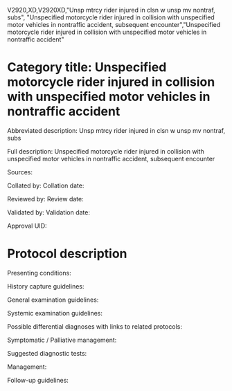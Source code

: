 V2920,XD,V2920XD,"Unsp mtrcy rider injured in clsn w unsp mv nontraf, subs", "Unspecified motorcycle rider injured in collision with unspecified motor vehicles in nontraffic accident, subsequent encounter","Unspecified motorcycle rider injured in collision with unspecified motor vehicles in nontraffic accident"
# Category title: Unspecified motorcycle rider injured in collision with unspecified motor vehicles in nontraffic accident

Abbreviated description: Unsp mtrcy rider injured in clsn w unsp mv nontraf, subs

Full description: Unspecified motorcycle rider injured in collision with unspecified motor vehicles in nontraffic accident, subsequent encounter

Sources:

Collated by:
Collation date:

Reviewed by:
Review date:

Validated by:
Validation date:

Approval UID:

# Protocol description

Presenting conditions:

History capture guidelines:

General examination guidelines:

Systemic examination guidelines:

Possible differential diagnoses with links to related protocols:

Symptomatic / Palliative management:

Suggested diagnostic tests:

Management:

Follow-up guidelines:
